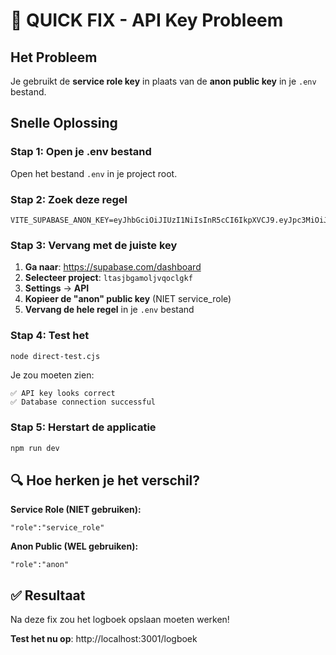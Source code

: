 # 🚀 QUICK FIX - API Key Probleem

## Het Probleem
Je gebruikt de **service role key** in plaats van de **anon public key** in je `.env` bestand.

## Snelle Oplossing

### Stap 1: Open je .env bestand
Open het bestand `.env` in je project root.

### Stap 2: Zoek deze regel
```env
VITE_SUPABASE_ANON_KEY=eyJhbGciOiJIUzI1NiIsInR5cCI6IkpXVCJ9.eyJpc3MiOiJzdXBhYmFzZSIsInJlZiI6Imx0YXNqYmdhbW9sanZxb2NsZ2tmIiwicm9sZSI6InNlcnZpY2Vfcm9sZSIsImlhdCI6MTczNDk3MjgwMCwiZXhwIjoyMDUwNTQ4ODAwfQ.xxx
```

### Stap 3: Vervang met de juiste key
1. **Ga naar**: https://supabase.com/dashboard
2. **Selecteer project**: `ltasjbgamoljvqoclgkf`
3. **Settings** → **API**
4. **Kopieer de "anon" public key** (NIET service_role)
5. **Vervang de hele regel** in je `.env` bestand

### Stap 4: Test het
```bash
node direct-test.cjs
```

Je zou moeten zien:
```
✅ API key looks correct
✅ Database connection successful
```

### Stap 5: Herstart de applicatie
```bash
npm run dev
```

## 🔍 Hoe herken je het verschil?

**Service Role (NIET gebruiken):**
```
"role":"service_role"
```

**Anon Public (WEL gebruiken):**
```
"role":"anon"
```

## ✅ Resultaat
Na deze fix zou het logboek opslaan moeten werken!

**Test het nu op**: http://localhost:3001/logboek 